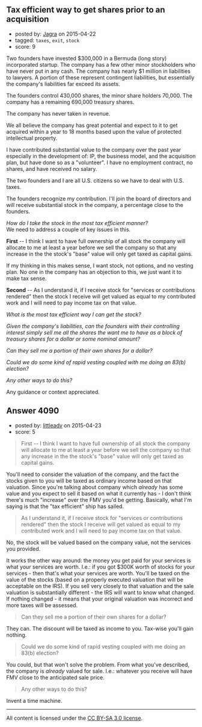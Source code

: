 ## Tax efficient way to get shares prior to an acquisition

- posted by: [Jagra](https://stackexchange.com/users/289964/jagra) on 2015-04-22
- tagged: `taxes`, `exit`, `stock`
- score: 9

<p>Two founders have invested $300,000 in a Bermuda (long story) incorporated startup.  The company has a few other minor stockholders who have never put in any cash.  The company has nearly $1 million in liabilities to lawyers. A portion of these represent contingent liabilities, but essentially the company's liabilities far exceed its assets.  </p>

<p>The founders control 430,000 shares, the minor share holders 70,000.  The company has a remaining 690,000 treasury shares.</p>

<p>The company has never taken in revenue.</p>

<p>We all believe the company has great potential and expect to it to get acquired within a year to 18 months based upon the value of protected intellectual property.</p>

<p>I have contributed substantial value to the company over the past year especially in the development of: IP, the business model, and the acquisition plan, but have done so as a "volunteer".  I have no employment contract, no shares, and have received no salary.  </p>

<p>The two founders and I are all U.S. citizens so we have to deal with U.S. taxes.</p>

<p>The founders recognize my contribution.  I'll join the board of directors and will receive substantial stock in the company, a percentage close to the founders.</p>

<p><em>How do I take the stock in the most tax efficient manner?</em><br>
We need to address a couple of key issues in this.</p>

<p><strong>First</strong> -- I think I want to have full ownership of all stock the company will allocate to me at least a year before we sell the company so that any increase in the the stock's "base" value will only get taxed as capital gains.</p>

<p>If my thinking in this makes sense, I want stock, not options, and no vesting plan.  No one in the company has an objection to this, we just want it to make tax sense.</p>

<p><strong>Second</strong> -- As I understand it, if I receive stock for "services or contributions rendered" then the stock I receive will get valued as equal to my contributed work and I will need to pay income tax on that value.</p>

<p><em>What is the most tax efficient way I can get the stock?</em></p>

<p><em>Given the company's liabilities, can the founders with their controlling interest simply sell me all the shares the want me to have as a block of treasury shares for a dollar or some nominal amount?</em></p>

<p><em>Can they sell me a portion of their own shares for a dollar?</em></p>

<p><em>Could we do some kind of rapid vesting coupled with me doing an 83(b) election?</em></p>

<p><em>Any other ways to do this?</em></p>

<p>Any guidance or context appreciated.</p>



## Answer 4090

- posted by: [littleadv](https://stackexchange.com/users/307221/littleadv) on 2015-04-23
- score: 5

<blockquote>
  <p>First -- I think I want to have full ownership of all stock the
  company will allocate to me at least a year before we sell the company
  so that any increase in the the stock's "base" value will only get
  taxed as capital gains.</p>
</blockquote>

<p>You'll need to consider the valuation of the company, and the fact the stocks given to you will be taxed as ordinary income based on that valuation. Since you're talking about company which <em>already</em> has some value and you expect to sell it based on what it currently has - I don't think there's much "increase" over the FMV you'd be getting. Basically, what I'm saying is that the "tax efficient" ship has sailed.</p>

<blockquote>
  <p>As I understand it, if I receive stock for "services or contributions
  rendered" then the stock I receive will get valued as equal to my
  contributed work and I will need to pay income tax on that value.</p>
</blockquote>

<p>No, the stock will be valued based on the company value, not the services you provided.</p>

<p>It works the other way around: the money you get paid for your services is what your services are worth. I.e.: if you got $300K worth of stocks for your services - then that's what your services are worth. You'll be taxed on the value of the stocks (based on a properly executed valuation that will be acceptable on the IRS). If you sell very closely to that valuation and the sale valuation is substantially different - the IRS will want to know what changed. If nothing changed - it means that your original valuation was incorrect and more taxes will be assessed.</p>

<blockquote>
  <p>Can they sell me a portion of their own shares for a dollar?</p>
</blockquote>

<p>They can. The discount will be taxed as income to you. Tax-wise you'll gain nothing.</p>

<blockquote>
  <p>Could we do some kind of rapid vesting coupled with me doing an 83(b) election?</p>
</blockquote>

<p>You could, but that won't solve the problem. From what you've described, the company is <em>already</em> valued for sale. I.e.: whatever you receive will have FMV close to the anticipated sale price.</p>

<blockquote>
  <p>Any other ways to do this?</p>
</blockquote>

<p>Invent a time machine.</p>




---

All content is licensed under the [CC BY-SA 3.0 license](https://creativecommons.org/licenses/by-sa/3.0/).
